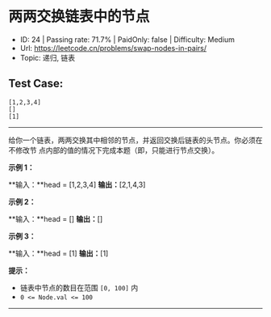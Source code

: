 # 两两交换链表中的节点                                                    

* ID: 24      | Passing rate: 71.7% | PaidOnly: false  | Difficulty: Medium
* Url: https://leetcode.cn/problems/swap-nodes-in-pairs/
* Topic: 递归, 链表

## Test Case:

```
[1,2,3,4]
[]
[1]
```

---

给你一个链表，两两交换其中相邻的节点，并返回交换后链表的头节点。你必须在不修改节
点内部的值的情况下完成本题（即，只能进行节点交换）。


**示例 1：**

**输入：**head = [1,2,3,4]
**输出：**[2,1,4,3]

**示例 2：**

**输入：**head = []
**输出：**[]

**示例 3：**

**输入：**head = [1]
**输出：**[1]


**提示：**

* 链表中节点的数目在范围 `[0, 100]` 内
* `0 <= Node.val <= 100`

---